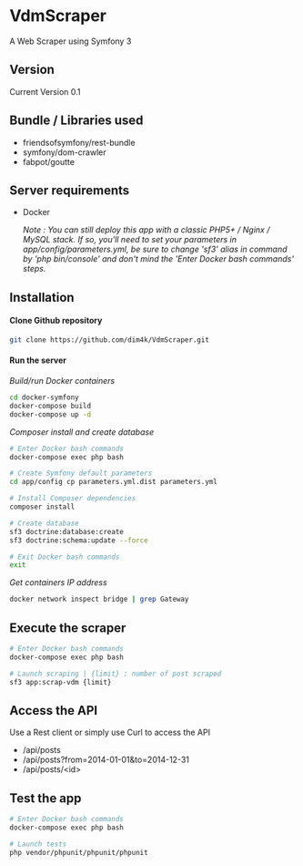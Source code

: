 VdmScraper
=====

A Web Scraper using Symfony 3

Version
----
Current Version 0.1

Bundle / Libraries used
----

* friendsofsymfony/rest-bundle
* symfony/dom-crawler
* fabpot/goutte

Server requirements
----
* Docker
*<p>Note : You can still deploy this app with a classic PHP5+ / Nginx / MySQL stack. If so, you'll need to set your parameters in app/config/parameters.yml, be sure to change 'sf3' alias in command by 'php bin/console' and don't mind the 'Enter Docker bash commands' steps.</p>*

Installation
----

#### Clone Github repository

```sh
git clone https://github.com/dim4k/VdmScraper.git
```

#### Run the server

*Build/run Docker containers*
```sh
cd docker-symfony
docker-compose build
docker-compose up -d
```

*Composer install and create database*
```sh
# Enter Docker bash commands
docker-compose exec php bash

# Create Symfony default parameters
cd app/config cp parameters.yml.dist parameters.yml

# Install Composer dependencies
composer install

# Create database
sf3 doctrine:database:create
sf3 doctrine:schema:update --force

# Exit Docker bash commands
exit
```

*Get containers IP address*
```sh
docker network inspect bridge | grep Gateway
```

Execute the scraper
----

```sh
# Enter Docker bash commands
docker-compose exec php bash

# Launch scraping | {limit} : number of post scraped
sf3 app:scrap-vdm {limit}
```

Access the API
----

Use a Rest client or simply use Curl to access the API

* /api/posts
* /api/posts?from=2014-01-01&amp;to=2014-12-31
* /api/posts/&lt;id&gt;

Test the app
----

```sh
# Enter Docker bash commands
docker-compose exec php bash

# Launch tests
php vendor/phpunit/phpunit/phpunit
```

